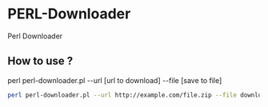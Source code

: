 # PERL-Downloader
Perl Downloader
## How to use ?
perl perl-downloader.pl --url [url to download] --file [save to file]
```bash
perl perl-downloader.pl --url http://example.com/file.zip --file download-file.zip
```
